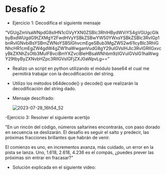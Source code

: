 # Desafío 2
- Ejercicio 1: Decodifica el siguiente mensaje

“VGUgZmVsaWNpdG8sIHN1cGVyYXN0ZSBlc3RhIHBydWViYS4gVGUgcGlkbyBxdWUgdG9tZXMgY2FwdHVyYSBkZSBwYW50YWxsYSBkZSBlc3RvIGp1bnRvIGNvbiBsYSBmZWNoYSB5IGhvcmEgeSBub3MgZW52w61lcyBlc3RhIGNhcHR1cmEgZW4gdW4gZW1haWwganVudG8gY29uIGVsIHJlc3RvIGRlIGxvcyBkZXNhZsOtb3MuIFBvciBmYXZvciBleHBsaWNhbm9zIGVuIGVsIG1haWwgY29tbyByZXNvbHZpc3RlIGVsIGFjZXJ0aWpvLg==”


- Realizo un script en python utilizando el módulo base64 el cual me permitirá trabajar con la decodificación del string.
- Utilizo los métodos b64decode() y decode() que realizarán la decodificación del string dado.

- Mensaje descifrado:
  
     ![2023-07-28_16h54_52](https://github.com/MariaRod123/desafio2/assets/72228855/e6432cb1-083a-435b-8f53-8b8288fdb244)


-Ejercicio 3: Resolver el siguiente acertijo

"En un rincón del código, números saltarines encontrarás, con paso dorado en secuencia se deslizarán. El desafío es seguir el salto y predecir, las próximas fracciones brillantes que habrán de venir.

El comienzo es uno, en incrementos avanza, más cuidado, un error en la pista se lanza. Uno, 1.618, 2.618, 4.236 es el compás, ¿puedes prever las próximas sin entrar en fracasar?"

- Solución explicada en el siguiente video: 


  
